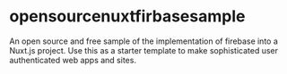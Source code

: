 # opensourcenuxtfirbasesample
An open source and free sample of the implementation of firebase into a Nuxt.js project. Use this as a starter template to make sophisticated user authenticated web apps and sites.
